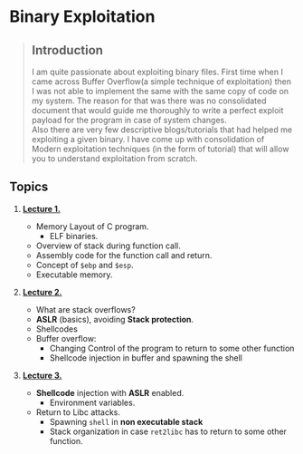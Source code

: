 # Binary Exploitation 

> ## Introduction
> I am quite passionate about exploiting binary files. First time when I came across Buffer Overflow(a simple technique of exploitation) then I was not able to implement the same with the same copy of code on my system. 
The reason for that was there was no consolidated document that would guide me thoroughly to write a perfect exploit payload for the program in case of system changes.  
> Also there are very few descriptive blogs/tutorials that had helped me exploiting a given binary. 
> I have come up with consolidation of Modern exploitation techniques (in the form of tutorial) that will allow you to understand exploitation from scratch.

## Topics

1. **[Lecture 1.](Lecture1/Lecture1.md)**
  	* Memory Layout of C program.
    	* ELF binaries.
  	* Overview of stack during function call.
  	* Assembly code for the function call and return.
  	* Concept of `$ebp` and `$esp`.
  	* Executable memory.

1. **[Lecture 2.](Lecture2/Lecture2.md)**
	* What are stack overflows?
	* **ASLR** (basics), avoiding **Stack protection**.
	* Shellcodes
	* Buffer overflow:
		*  Changing Control of the program to return to some other function
		*  Shellcode injection in buffer and spawning the shell

1. **[Lecture 3.](Lecture3/Lecture3.md)**
	* **Shellcode** injection with **ASLR** enabled.
		* Environment variables.
	* Return to Libc attacks.
		* Spawning `shell` in **non executable stack**
		* Stack organization in case `ret2libc` has to return to some other function.
